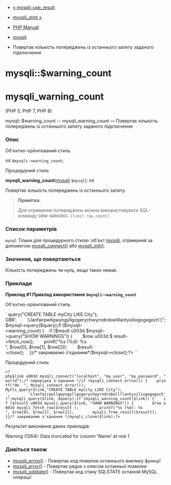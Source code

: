 - [« mysqli::use_result](mysqli.use-result.md)
- [mysqli_stmt »](class.mysqli-stmt.md)

- [PHP Manual](index.md)
- [mysqli](class.mysqli.md)
- Повертає кількість попереджень із останнього запиту заданого
підключення

# mysqli::$warning_count

# mysqli_warning_count

(PHP 5, PHP 7, PHP 8)

mysqli::$warning_count -- mysqli_warning_count — Повертає кількість
попереджень із останнього запиту заданого підключення

### Опис

Об'єктно-орієнтований стиль

int `$mysqli->warning_count`;

Процедурний стиль

**mysqli_warning_count**([mysqli](class.mysqli.md) `$mysql`): int

Повертає кількість попереджень із останнього запиту.

> **Примітка**:
>
> Для отримання попереджень можна використовувати SQL-команду
> `SHOW WARNINGS [limit row_count]`.

### Список параметрів

`mysql`
Тільки для процедурного стилю: об'єкт [mysqli](class.mysqli.md),
отриманий за допомогою [mysqli_connect()](function.mysqli-connect.md)
або [mysqli_init()](mysqli.init.md).

### Значення, що повертаються

Кількість попереджень чи нуль, якщо таких немає.

### Приклади

**Приклад #1 Приклад використання `$mysqli->warning_count`**

Об'єктно-орієнтований стиль

` <?php$mysqli u003d new mysqli("localhost", "my_user", "my_password", "world");/* перевірка з'єднання */if (mysqli_connect_errno()) {   ключ|
", mysqli_connect_error());   exit();}$mysqli->query("CREATE TABLE myCity LIKE City"); GBR',        'Llanfairpwllgwyngyllgogerychwyrndrobwllllantysiliogogogoch')";$mysqli->query($query);if ($mysqli->warning_count) {    if ($result u003d $mysqli->query("SHOW WARNINGS")) {        $row u003d $ result->fetch_row();        printf("%s (%d): %s
", $row[0], $row[1], $row[2]);        $result->close();    }}/* закриваємо з'єднання*/$mysqli->close();?> ``

Процедурний стиль

` <?php$link u003d mysqli_connect("localhost", "my_user", "my_password", "world");/* перевірка з'єднання */if (mysqli_connect_errno()) {    printf("Не 
", Mysqli_connect_error()); MyCli_query($link,"CREATE TABLE myCity LIKE City"); ',        'Llanfairpwllgwyngyllgogerychwyrndrobwllllantysiliogogogoch')";mysqli_query($link, $query);if (mysqli_warning_count($link)) {    if ($result u003d mysqli_query($link, "SHOW WARNINGS")) {        $row u003d mysqli_fetch_row($result );         printf("%s (%d): %s
", $row[0], $row[1], $row[2]);        mysqli_free_result($result);    }}/* закриваємо з'єднання */mysqli_close($link);?> `

Результат виконання даних прикладів:

Warning (1264): Data truncated for column 'Name' at row 1

### Дивіться також

- [mysqli_errno()](mysqli.errno.md) - Повертає код помилки
останнього виклику функції
- [mysqli_error()](mysqli.error.md) - Повертає рядок з описом
останньої помилки
- [mysqli_sqlstate()](mysqli.sqlstate.md) - Повертає код стану
SQLSTATE останній MySQL операції
